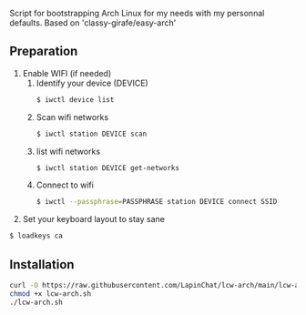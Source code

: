 Script for bootstrapping Arch Linux for my needs with my personnal defaults. Based on 'classy-girafe/easy-arch'

## Preparation

1. Enable WIFI (if needed)
	1. Identify your device (DEVICE)
		```bash 
		$ iwctl device list
		```
	2. Scan wifi networks
		```bash 
		$ iwctl station DEVICE scan
		```
	3. list wifi networks
		```bash 
		$ iwctl station DEVICE get-networks
		```
	4. Connect to wifi
		```bash 
		$ iwctl --passphrase=PASSPHRASE station DEVICE connect SSID
		```
2. Set your keyboard layout to stay sane
```bash 
$ loadkeys ca
```

## Installation
```bash 
curl -O https://raw.githubusercontent.com/LapinChat/lcw-arch/main/lcw-arch.sh
chmod +x lcw-arch.sh
./lcw-arch.sh
```